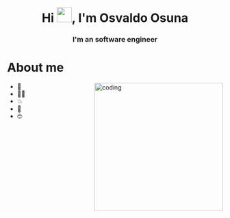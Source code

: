 <h1 align="center">Hi <img src="https://media.giphy.com/media/hvRJCLFzcasrR4ia7z/giphy.gif" width="35">, I'm Osvaldo Osuna</h1>
<h3 align="center">I'm an software engineer </h3>

# About me

<img align="right" alt ="coding" width="300" src="https://technostupid.com/frontend/images/95116-coder.gif">

- :school:
- :technologist:
- :boom:
- :email: 
- :nerd_face: 

<br>
